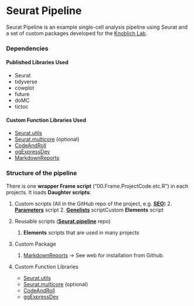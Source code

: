 # Seurat Pipeline
Seurat Pipeline is an example single-cell analysis pipeline using Seurat and a set of custom packages developed for the [Knoblich Lab](https://www.imba.oeaw.ac.at/research/juergen-knoblich/team/).



### Dependencies

#### Published Libraries Used

- Seurat
- tidyverse
- cowplot
- future
- doMC
- tictoc


#### Custom Function Libraries Used
- [Seurat.utils](https://github.com/vertesy/Seurat.utils/)
- [Seurat.multicore](https://github.com/vertesy/Seurat.multicore) (optional)
- [CodeAndRoll](https://github.com/vertesy/CodeAndRoll)
- [ggExpressDev](https://github.com/vertesy/ggExpressDev)
- [MarkdownReports](https://github.com/vertesy/MarkdownReportsDev)


### Structure of the pipeline
There is one **wrapper Frame script** (“00.Frame.ProjectCode.etc.R”) in each projects. It loads **Daughter scripts**:
   1. Custom scripts (All in the GitHub repo of the project, e.g. [**SEO**](https://github.com/vertesy/SEO/))
      2. [**Parameters**](https://github.com/vertesy/SEO/blob/master/SEO2/Parameters.SEO2.R) script
      2. [**Genelists**](https://github.com/vertesy/SEO/blob/master/SEO2/Gene.Lists.SEO.R) scriptCustom **Elements** script
   
   2. Reusable scripts ([**Seurat.pipeline**](https://github.com/vertesy/Seurat.Pipeline/) repo)
   
      1. **Elements** scripts that are used in many projects
   
   3. Custom Package
   
      1. [MarkdownReports](https://github.com/vertesy/MarkdownReportsDev) 		→ See web for installation from Github.
   
   4. Custom Function Libraries
   
      - [Seurat.utils](https://github.com/vertesy/Seurat.utils/)
      - [Seurat.multicore](https://github.com/vertesy/Seurat.multicore) (optional)
      - [CodeAndRoll](https://github.com/vertesy/CodeAndRoll)
      - [ggExpressDev](https://github.com/vertesy/ggExpressDev)
      
        